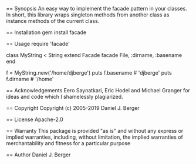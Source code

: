 == Synopsis
  An easy way to implement the facade pattern in your classes. In short,
  this library wraps singleton methods from another class as instance
  methods of the current class.

== Installation
  gem install facade
   
== Usage
  require 'facade'

  class MyString < String
    extend Facade
    facade File, :dirname, :basename
  end

  f = MyString.new('/home/djberge')
  puts f.basename # 'djberge'
  puts f.dirname  # '/home'

== Acknowledgements
  Eero Saynatkari, Eric Hodel and Michael Granger for ideas and code which I
  shamelessly plagiarized.

== Copyright
  Copyright (c) 2005-2019 Daniel J. Berger
   
== License
  Apache-2.0

== Warranty
  This package is provided "as is" and without any express or
  implied warranties, including, without limitation, the implied
  warranties of merchantability and fitness for a particular purpose

== Author
  Daniel J. Berger
